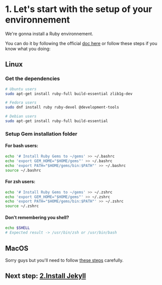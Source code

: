 # 1. Let's start with the setup of your environnement

We're gonna install a Ruby environnement.

You can do it by following the official [doc here](https://jekyllrb.com/docs/installation/) or follow these steps if you know what you doing:

## Linux

### Get the dependencies

```bash
# Ubuntu users
sudo apt-get install ruby-full build-essential zlib1g-dev

# Fedora users
sudo dnf install ruby ruby-devel @development-tools

# Debian users
sudo apt-get install ruby-full build-essential
```

### Setup Gem installation folder

#### For bash users:

```bash
echo '# Install Ruby Gems to ~/gems' >> ~/.bashrc
echo 'export GEM_HOME="$HOME/gems"' >> ~/.bashrc
echo 'export PATH="$HOME/gems/bin:$PATH"' >> ~/.bashrc
source ~/.bashrc
```

#### For zsh users:

```bash
echo '# Install Ruby Gems to ~/gems' >> ~/.zshrc
echo 'export GEM_HOME="$HOME/gems"' >> ~/.zshrc
echo 'export PATH="$HOME/gems/bin:$PATH"' >> ~/.zshrc
source ~/.zshrc
```

#### Don't remembering you shell?

```bash
echo $SHELL
# Expected result -> /usr/bin/zsh or /usr/bin/bash
```

## MacOS

Sorry guys but you'll need to follow [these steps](https://jekyllrb.com/docs/installation/macos/) carefully.

## Next step: [2.Install Jekyll](2_install.md)
